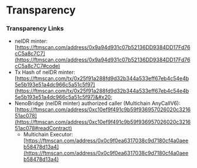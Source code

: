 # Transparency

### Transparency Links

* neIDR minter: [https://ftmscan.com/address/0x9a94d931c07b52136DD9384DD17Fd76cC5a8c7C7](https://ftmscan.com/address/0x9a94d931c07b52136DD9384DD17Fd76cC5a8c7C7#code)
* Tx Hash of neIDR minter: [https://ftmscan.com/tx/0x25f91a288fd9d32b344a533eff67eb4c54e4b5e5b193e51a4dc966c5a51c5f97](https://ftmscan.com/tx/0x25f91a288fd9d32b344a533eff67eb4c54e4b5e5b193e51a4dc966c5a51c5f97)&#x20;
* NenoBridge (neIDR minter) authorized caller (Multichain AnyCallV6): [https://ftmscan.com/address/0xc10ef9f491c9b59f936957026020c321651ac078](https://ftmscan.com/address/0xc10ef9f491c9b59f936957026020c321651ac078#readContract)
  * Multichain Executor: [https://ftmscan.com/address/0x0c9f0ea6317038c9d7180cf4a0aeeb58478d13a4](https://ftmscan.com/address/0x0c9f0ea6317038c9d7180cf4a0aeeb58478d13a4)
